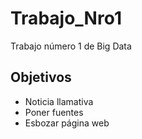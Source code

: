 # Trabajo_Nro1
Trabajo número 1 de Big Data

## Objetivos
* Noticia llamativa
* Poner fuentes
* Esbozar página web
